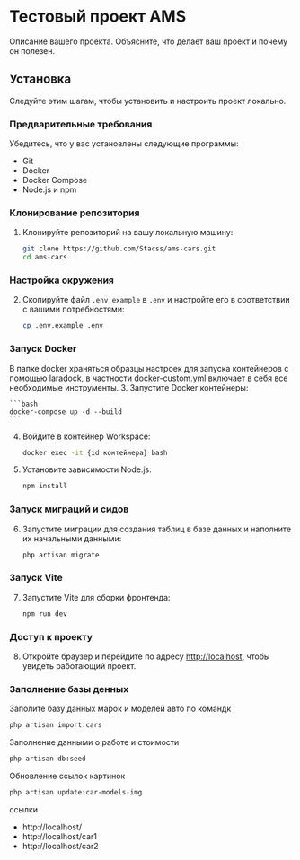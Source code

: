 # Тестовый проект AMS

Описание вашего проекта. Объясните, что делает ваш проект и почему он полезен.

## Установка

Следуйте этим шагам, чтобы установить и настроить проект локально.

### Предварительные требования

Убедитесь, что у вас установлены следующие программы:

- Git
- Docker
- Docker Compose
- Node.js и npm

### Клонирование репозитория

1. Клонируйте репозиторий на вашу локальную машину:

    ```bash
    git clone https://github.com/Stacss/ams-cars.git
    cd ams-cars
    ```

### Настройка окружения

2. Скопируйте файл `.env.example` в `.env` и настройте его в соответствии с вашими потребностями:

    ```bash
    cp .env.example .env
    ```

### Запуск Docker
В папке docker храняться образцы настроек для запуска контейнеров с помощью laradock, в частности docker-custom.yml включает в себя все необходимые инструменты.
3. Запустите Docker контейнеры:

    ```bash
    docker-compose up -d --build
    ```

4. Войдите в контейнер Workspace:

    ```bash
    docker exec -it {id контейнера} bash
    ```

5. Установите зависимости Node.js:

    ```bash
    npm install
    ```

### Запуск миграций и сидов

6. Запустите миграции для создания таблиц в базе данных и наполните их начальными данными:

    ```bash
    php artisan migrate
    ```

### Запуск Vite

7. Запустите Vite для сборки фронтенда:

    ```bash
   npm run dev
    ```

### Доступ к проекту

8. Откройте браузер и перейдите по адресу [http://localhost](http://localhost), чтобы увидеть работающий проект.

### Заполнение базы денных

Заполите базу данных марок и моделей авто по командк

```bash
php artisan import:cars
```

Заполнение данными о работе и стоимости
```bash
php artisan db:seed
```
Обновление ссылок картинок
```bash
php artisan update:car-models-img
```

ссылки
- http://localhost/
- http://localhost/car1
- http://localhost/car2
